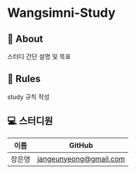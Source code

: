 # Wangsimni-Study

## 📑 About
스터디 간단 설명 및 목표

## 📌 Rules
study 규칙 작성

## 💻 스터디원
|이름     |GitHub                       |
|:-------:|:---------------------------:|
| 장은영   |jangeunyeong@gmail.com       |
